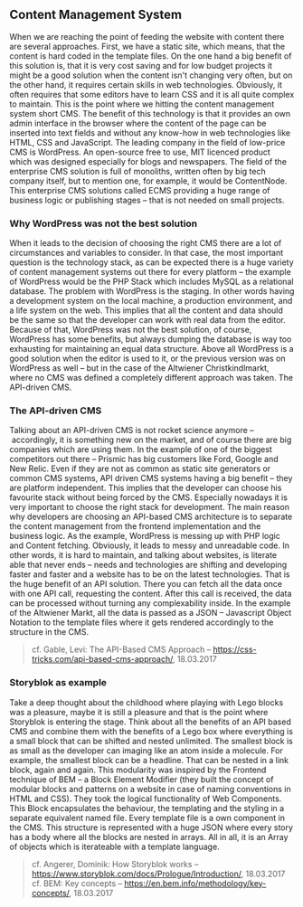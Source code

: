 ## Content Management System

When we are reaching the point of feeding the website with content there are several approaches. First, we have a static site, which means, that the content is hard coded in the template files. On the one hand a big benefit of this solution is, that it is very cost saving and for low budget projects it might be a good solution when the content isn't changing very often, but on the other hand, it requires certain skills in web technologies. Obviously, it often requires that some editors have to learn CSS and it is all quite complex to maintain. This is the point where we hitting the content management system short CMS. 
The benefit of this technology is that it provides an own admin interface in the browser where the content of the page can be inserted into text fields and without any know-how in web technologies like HTML, CSS and JavaScript. The leading company in the field of low-price CMS is WordPress. An open-source free to use, MIT licenced product which was designed especially for blogs and newspapers. The field of the enterprise CMS solution is full of monoliths, written often by big tech company itself, but to mention one, for example, it would be ContentNode. This enterprise CMS solutions called ECMS providing a huge range of business logic or publishing stages – that is not needed on small projects.

### Why WordPress was not the best solution

When it leads to the decision of choosing the right CMS there are a lot of circumstances and variables to consider. In that case, the most important question is the technology stack, as can be expected there is a huge variety of content management systems out there for every platform – the example of WordPress would be the PHP Stack which includes MySQL as a relational database. The problem with WordPress is the staging. In other words having a development system on the local machine, a production environment, and a life system on the web. This implies that all the content and data should be the same so that the developer can work with real data from the editor. Because of that, WordPress was not the best solution, of course, WordPress has some benefits, but always dumping the database is way too exhausting for maintaining an equal data structure. Above all WordPress is a good solution when the editor is used to it, or the previous version was on WordPress as well – but in the case of the Altwiener Christkindlmarkt, where no CMS was defined a completely different approach was taken. The API-driven CMS.

### The API-driven CMS

Talking about an API-driven CMS is not rocket science anymore – accordingly, it is something new on the market, and of course there are big companies which are using them. In the example of one of the biggest competitors out there – Prismic has big customers like Ford, Google and New Relic. Even if they are not as common as static site generators or common CMS systems, API driven CMS systems having a big benefit – they are platform independent. This implies that the developer can choose his favourite stack without being forced by the CMS. Especially nowadays it is very important to choose the right stack for development. The main reason why developers are choosing an API-based CMS architecture is to separate the content management from the frontend implementation and the business logic. As the example, WordPress is messing up with PHP logic and Content fetching. Obviously, it leads to messy and unreadable code. In other words, it is hard to maintain, and talking about websites, is literate able that never ends – needs and technologies are shifting and developing faster and faster and a website has to be on the latest technologies. That is the huge benefit of an API solution. There you can fetch all the data once with one API call, requesting the content. After this call is received, the data can be processed without turning any complexability inside. In the example of the Altwiener Markt, all the data is passed as a JSON – Javascript Object Notation to the template files where it gets rendered accordingly to the structure in the CMS.
> cf. Gable, Levi: The API-Based CMS Approach – https://css-tricks.com/api-based-cms-approach/, 18.03.2017

### Storyblok as example

Take a deep thought about the childhood where playing with Lego blocks was a pleasure, maybe it is still a pleasure and that is the point where Storyblok is entering the stage. Think about all the benefits of an API based CMS and combine them with the benefits of a Lego box where everything is a small block that can be shifted and nested unlimited. The smallest block is as small as the developer can imaging like an atom inside a molecule. For example, the smallest block can be a headline. That can be nested in a link block, again and again. This modularity was inspired by the Frontend technique of BEM – a Block Element Modifier (they built the concept of modular blocks and patterns on a website in case of naming conventions in HTML and CSS). They took the logical functionality of Web Components. This Block encapsulates the behaviour, the templating and the styling in a separate equivalent named file. Every template file is a own component in the CMS. This structure is represented with a huge JSON where every story has a body where all the blocks are nested in arrays. All in all, it is an Array of objects which is iterateable with a template language.
> cf. Angerer, Dominik: How Storyblok works – https://www.storyblok.com/docs/Prologue/Introduction/, 18.03.2017
> cf. BEM: Key concepts – https://en.bem.info/methodology/key-concepts/, 18.03.2017